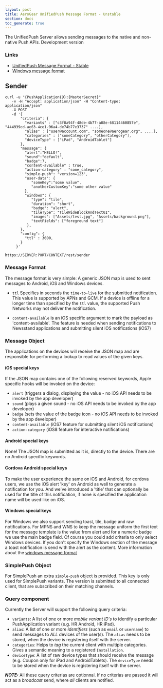 ```yaml
---
layout: post
title: AeroGear UnifiedPush Message Format - Unstable
section: docs
toc_generate: true
---
```


The UnifiedPush Server allows sending messages to the native and non-native Push APIs. <span class="label label-warning">Development version</span>

### Links

* [UnifiedPush Message Format - Stable](../push-message-format/)
* [Windows message format](./windows-document-format/)


## Sender

    curl -u "{PushApplicationID}:{MasterSecret}"
       -v -H "Accept: application/json" -H "Content-type: application/json" 
       -X POST
       -d '{
           "criteria": {
             "variants" : ["c3f0a94f-48de-4b77-a08e-68114460857e", "444939cd-ae63-4ce1-96a4-de74b77e3737" ....],
             "alias" : ["user@account.com", "someone@aerogear.org", ....],
             "categories" : ["someCategory", "otherCategory"],
             "deviceType" : ["iPad", "AndroidTablet"]
           },
           "message": {
             "alert":"HELLO!",
             "sound":"default",
             "badge":7,
             "content-available" : true,
             "action-category" : "some_category",
             "simple-push": "version=123",
             "user-data": {
                "someKey":"some value",
                "anotherCustomKey":"some other value"
             },
             "windows": {                                                
                "type": "tile",                                         
                "duration": "short",                                    
                "badge": "alert",                                       
                "tileType": "TileWideBlockAndText01",                   
                "images": ["Assets/test.jpg", "Assets/background.png"], 
                "textFields": ["foreground text"]                       
              },                                                           
           },
           "config": {
             "ttl" : 3600,
           }
         }'

    https://SERVER:PORT/CONTEXT/rest/sender

### Message Format
The message format is very simple: A generic JSON map is used to sent messages to Android, iOS and Windows devices. 

* ```ttl``` Specifies in seconds the ```time-to-live``` for the submitted notification. This value is supported by APNs and GCM. If a device is offline for a longer time than specified by the ```ttl``` value, the supported Push Networks may not deliver the notification.

* ```content-available``` is an iOS specific argument to mark the payload as 'content-available'. The feature is needed when sending notifications to Newsstand applications and submitting silent iOS notifications (iOS7)



### Message Object

The applications on the devices will receive the JSON map and are responsible for performing a lookup to read values 
of the given keys.

#### iOS special keys

If the JSON map contains one of the following reserved keywords, Apple specific hooks will be invoked on the device:

* ```alert``` (triggers a dialog, displaying the value - no iOS API needs to be invoked by the app developer)
* ```sound``` (plays a given sound  - no iOS API needs to be invoked by the app developer)
* ```badge``` (sets the value of the badge icon - no iOS API needs to be invoked by the app developer)
* ```content-available``` (iOS7 feature for submitting silent iOS notifications)
* ```action-category``` (iOS8 feature for interactive notifications)

#### Android special keys

None! The JSON map is submitted as it is, directly to the device. There are no Android specific keywords.

#### Cordova Android special keys

To make the user experience the same on iOS and Android, for cordova users, we use the iOS alert 'key' on Android as well to generate a notification for you. And we've introduced a 'title' that can optionally be used for the title of this notification, if none is specified the application name will be used like on iOS.

#### Windows special keys

For Windows we also support sending toast, tile, badge and raw notifications. For MPNS and WNS to keep the message uniform the first text for the message template is the value from alert and for a numeric badge we use the main badge field. Of course you could add criteria to only select Windows devices. If you don't specify the Windows section of the message a toast notification is send with the alert as the content. More information about the [windows message format](windows-document-format/)

### SimplePush Object

For SimplePush an extra ```simple-push``` object is provided. This key is only used for SimplePush variants. The version is submitted to all connected client, that are subscribed on their matching channels.

### Query component

Currently the Server will support the following query criteria:

* ```variants```: A list of one or more _mobile variant ID's_ to identify a particular PushApplication variant (e.g. HR Android, HR iPad).
* ```alias```: A list of one or more _identifiers_ (such as ```email``` or ```username```) to send messages to *ALL* devices of the user(s). The ```alias``` needs to be stored, when the device is registering itself with the server.
* ```categories```: Helps to _tag_ the current client with multiple categories. Gives a semantic meaning to a registered ```Installation```.
* ```deviceType```: A list of raw device types that should receive the message (e.g. Coupon only for iPad and AndroidTablets). The ```deviceType``` needs to be stored when the device is registering itself with the server.

_**NOTE:**_ All these query criterias are optionnal. If no criterias are passed it will act as a  _broadcast_ send, where _all_ clients are notified. 

